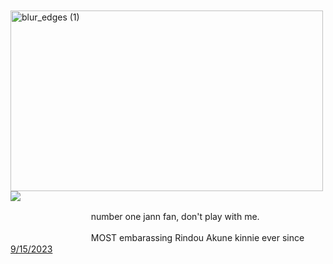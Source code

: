ㅤㅤㅤㅤㅤㅤㅤㅤㅤㅤㅤㅤㅤㅤㅤㅤ<img width="500" height="289" alt="blur_edges (1)" src="https://github.com/user-attachments/assets/b2641890-2e0c-4b59-95a2-b65fab883135" />
![](https://komarev.com/ghpvc/?hardcoreyuri=blue)

ㅤㅤㅤㅤㅤㅤㅤㅤㅤㅤnumber one jann fan,  don't play with me.

ㅤㅤㅤㅤㅤㅤㅤㅤㅤㅤMOST embarassing Rindou Akune kinnie ever since [9/15/2023](https://rentry.co/d4)
